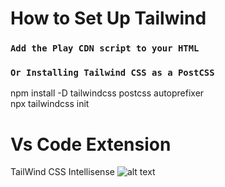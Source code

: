 # How to Set Up Tailwind 

### `Add the Play CDN script to your HTML`

<script src="https://cdn.tailwindcss.com"></script>

### `Or Installing Tailwind CSS as a PostCSS `
npm install -D tailwindcss postcss autoprefixer \
npx tailwindcss init

# Vs Code Extension
 TailWind CSS Intellisense
 ![alt text](https://github.com/[Sazith]/[tailwind-project]/blob/[main]/intellisense.pngraw=true)
